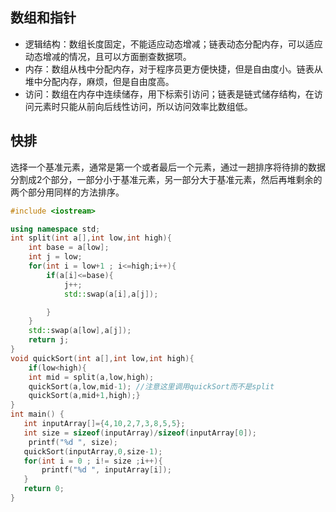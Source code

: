 ## 数组和指针
- 逻辑结构：数组长度固定，不能适应动态增减；链表动态分配内存，可以适应动态增减的情况，且可以方面删查数据项。
- 内存：数组从栈中分配内存，对于程序员更方便快捷，但是自由度小。链表从堆中分配内存，麻烦，但是自由度高。
- 访问：数组在内存中连续储存，用下标索引访问；链表是链式储存结构，在访问元素时只能从前向后线性访问，所以访问效率比数组低。

## 快排
选择一个基准元素，通常是第一个或者最后一个元素，通过一趟排序将待排的数据分割成2个部分，一部分小于基准元素，另一部分大于基准元素，然后再堆剩余的两个部分用同样的方法排序。
```c++
#include <iostream>

using namespace std;
int split(int a[],int low,int high){
    int base = a[low];
    int j = low;
    for(int i = low+1 ; i<=high;i++){
        if(a[i]<=base){
            j++;
            std::swap(a[i],a[j]);

        }
    }
    std::swap(a[low],a[j]);
    return j;
}
void quickSort(int a[],int low,int high){
    if(low<high){
    int mid = split(a,low,high);
    quickSort(a,low,mid-1); //注意这里调用quickSort而不是split
    quickSort(a,mid+1,high);}
}
int main() {
   int inputArray[]={4,10,2,7,3,8,5,5};
   int size = sizeof(inputArray)/sizeof(inputArray[0]);
    printf("%d ", size);
   quickSort(inputArray,0,size-1);
   for(int i = 0 ; i!= size ;i++){
       printf("%d ", inputArray[i]);
   }
   return 0;
}
```